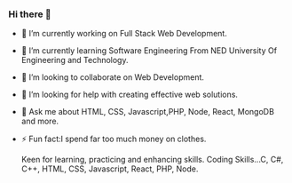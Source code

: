 ### Hi there 👋
- 🔭 I’m currently working on Full Stack Web Development.
- 🌱 I’m currently learning Software Engineering From NED University Of Engineering and Technology.
- 👯 I’m looking to collaborate on Web Development.
- 🤔 I’m looking for help with creating effective web solutions.
- 💬 Ask me about HTML, CSS, Javascript,PHP, Node, React, MongoDB and more.
- ⚡ Fun fact:I spend far too much money on clothes.

   Keen for learning, practicing and enhancing skills.
   Coding Skills...C, C#, C++, HTML, CSS, Javascript, React, PHP, Node.
   

